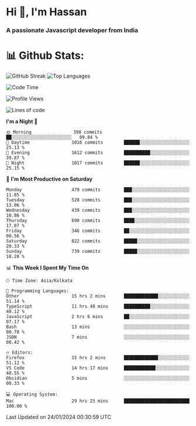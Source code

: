 # Hi 👋, I'm Hassan
### A passionate Javascript developer from India


# 📊 Github Stats:
![GitHub Streak](https://github-readme-streak-stats.herokuapp.com/?user=codeblooded47&theme=dracula&hide_border=false)
![Top Languages](https://github-readme-stats.vercel.app/api/top-langs/?username=codeblooded47&layout=compact&theme=dracula)



<!--START_SECTION:waka-->
![Code Time](http://img.shields.io/badge/Code%20Time-185%20hrs%202%20mins-blue)

![Profile Views](http://img.shields.io/badge/Profile%20Views-28-blue)

![Lines of code](https://img.shields.io/badge/From%20Hello%20World%20I%27ve%20Written-23.3%20million%20lines%20of%20code-blue)

**I'm a Night 🦉** 

```text
🌞 Morning                398 commits         ██░░░░░░░░░░░░░░░░░░░░░░░   09.84 % 
🌆 Daytime                1016 commits        ██████░░░░░░░░░░░░░░░░░░░   25.13 % 
🌃 Evening                1612 commits        ██████████░░░░░░░░░░░░░░░   39.87 % 
🌙 Night                  1017 commits        ██████░░░░░░░░░░░░░░░░░░░   25.15 % 
```
📅 **I'm Most Productive on Saturday** 

```text
Monday                   479 commits         ███░░░░░░░░░░░░░░░░░░░░░░   11.85 % 
Tuesday                  528 commits         ███░░░░░░░░░░░░░░░░░░░░░░   13.06 % 
Wednesday                439 commits         ███░░░░░░░░░░░░░░░░░░░░░░   10.86 % 
Thursday                 690 commits         ████░░░░░░░░░░░░░░░░░░░░░   17.07 % 
Friday                   346 commits         ██░░░░░░░░░░░░░░░░░░░░░░░   08.56 % 
Saturday                 822 commits         █████░░░░░░░░░░░░░░░░░░░░   20.33 % 
Sunday                   739 commits         █████░░░░░░░░░░░░░░░░░░░░   18.28 % 
```


📊 **This Week I Spent My Time On** 

```text
🕑︎ Time Zone: Asia/Kolkata

💬 Programming Languages: 
Other                    15 hrs 2 mins       █████████████░░░░░░░░░░░░   51.14 % 
TypeScript               11 hrs 48 mins      ██████████░░░░░░░░░░░░░░░   40.12 % 
JavaScript               2 hrs 6 mins        ██░░░░░░░░░░░░░░░░░░░░░░░   07.17 % 
Bash                     13 mins             ░░░░░░░░░░░░░░░░░░░░░░░░░   00.78 % 
JSON                     7 mins              ░░░░░░░░░░░░░░░░░░░░░░░░░   00.42 % 

🔥 Editors: 
Firefox                  15 hrs 2 mins       █████████████░░░░░░░░░░░░   51.12 % 
VS Code                  14 hrs 17 mins      ████████████░░░░░░░░░░░░░   48.55 % 
Obsidian                 5 mins              ░░░░░░░░░░░░░░░░░░░░░░░░░   00.33 % 

💻 Operating System: 
Mac                      29 hrs 25 mins      █████████████████████████   100.00 % 
```


 Last Updated on 24/01/2024 00:30:59 UTC
<!--END_SECTION:waka-->

